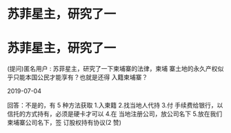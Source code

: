 # 苏菲星主，研究了一

# 苏菲星主，研究了一

(提问)匿名用户 : 苏菲星主，研究了一下柬埔寨的法律，柬埔 寨土地的永久产权似乎只能本国公民才能享有？也就是还得 入籍柬埔寨？

2019-07-04

回答：不是的，有 5 种方法获取 1.入柬籍 2.找当地人代持 3.付 手续费给银行，以信托的方式持有，必须是硬卡才可以 4.在 当地注册公司，放公司名下 5.放在我们柬埔寨公司名下，签 订股权持有协议(2 赞)